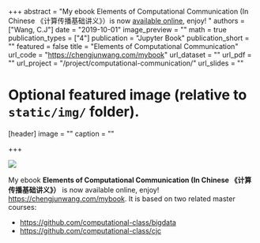 +++
abstract = "My ebook Elements of Computational Communication (In Chinese 《计算传播基础讲义》）is now [available online](http://chengjunwang.com/mybook/), enjoy! "
authors = ["Wang, C.J"]
date = "2019-10-01"
image_preview = ""
math = true
publication_types = ["4"]
publication = "Jupyter Book"
publication_short = ""
featured = false
title = "Elements of Computational Communication"
url_code = "https://chengjunwang.com/mybook"
url_dataset = ""
url_pdf = ""
url_project = "/project/computational-communication/"
url_slides = ""


# Optional featured image (relative to `static/img/` folder).
[header]
image = ""
caption = ""

+++

![](/img/headers/ccbooklogo2.png)

My ebook **Elements of Computational Communication (In Chinese 《计算传播基础讲义》）** is now available online, enjoy! https://chengjunwang.com/mybook. It is based on two related master courses:

- https://github.com/computational-class/bigdata
- https://github.com/computational-class/cjc
